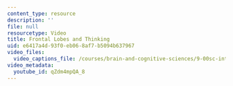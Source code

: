 ```yaml
---
content_type: resource
description: ''
file: null
resourcetype: Video
title: Frontal Lobes and Thinking
uid: e6417a4d-93f0-eb06-8af7-b5094b637967
video_files:
  video_captions_file: /courses/brain-and-cognitive-sciences/9-00sc-introduction-to-psychology-fall-2011/language-1/frontal-lobes-and-thinking/qZdm4mpQA_8.vtt
video_metadata:
  youtube_id: qZdm4mpQA_8
---
```

